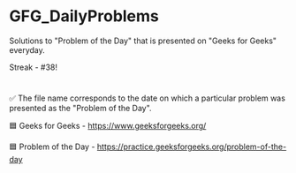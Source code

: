 # GFG_DailyProblems
Solutions to "Problem of the Day" that is presented on "Geeks for Geeks" everyday.

Streak - #38!
#
✅ The file name corresponds to the date on which a particular problem was presented as the "Problem of the Day".

🟦 Geeks for Geeks - https://www.geeksforgeeks.org/

🟦 Problem of the Day - https://practice.geeksforgeeks.org/problem-of-the-day
#